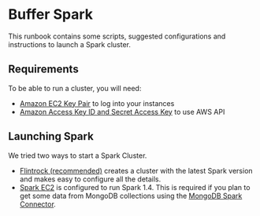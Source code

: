 # Buffer Spark

This runbook contains some scripts, suggested configurations and instructions to launch a Spark cluster.

## Requirements

To be able to run a cluster, you will need:

- [Amazon EC2 Key Pair][ec2-keys] to log into your instances
- [Amazon Access Key ID and Secret Access Key][aws-keys] to use AWS API

[ec2-keys]: http://docs.aws.amazon.com/AWSEC2/latest/UserGuide/ec2-key-pairs.html
[aws-keys]: http://docs.aws.amazon.com/general/latest/gr/aws-sec-cred-types.html#access-keys-and-secret-access-keys

## Launching Spark

We tried two ways to start a Spark Cluster.

- [Flintrock (recommended)](flintrock/README.md) creates a cluster with the
  latest Spark version and makes easy to configure all the details.
- [Spark EC2](spark-ec2/README.md) is configured to run Spark 1.4. This is
  required if you plan to get some data from MongoDB collections using the
  [MongoDB Spark Connector](https://github.com/mongodb/mongo-spark).
